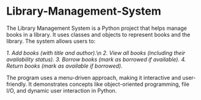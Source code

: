 # Library-Management-System
The Library Management System is a Python project that helps manage books in a library. It uses classes and objects to represent books and the library. The system allows users to:

*1. Add books (with title and author).*\n
*2. View all books (including their availability status).*
*3. Borrow books (mark as borrowed if available).*
*4. Return books (mark as available if borrowed).*
   
The program uses a menu-driven approach, making it interactive and user-friendly. It demonstrates concepts like object-oriented programming, file I/O, and dynamic user interaction in Python.
